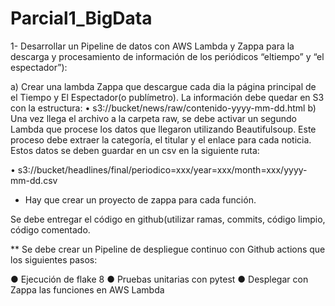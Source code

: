 # Parcial1_BigData

1- Desarrollar un Pipeline de datos con AWS Lambda y Zappa para la descarga y
procesamiento de información de los periódicos “eltiempo” y “el espectador”):

a) Crear una lambda Zappa que descargue cada dia la página principal de
el Tiempo y El Espectador(o publímetro).
La información debe quedar en S3 con la estructura:
• s3://bucket/news/raw/contenido-yyyy-mm-dd.html
b) Una vez llega el archivo a la carpeta raw, se debe activar un segundo Lambda que
procese los datos que llegaron utilizando Beautifulsoup. Este proceso debe extraer la
categoría, el titular y el enlace para cada noticia. Estos datos se deben guardar en un csv en
la siguiente ruta:

• s3://bucket/headlines/final/periodico=xxx/year=xxx/month=xxx/yyyy-mm-dd.csv
* Hay que crear un proyecto de zappa para cada función.
  
Se debe entregar el código en github(utilizar ramas, commits, código limpio, código
comentado.

** Se debe crear un Pipeline de despliegue continuo con Github actions que los
siguientes pasos:

● Ejecución de flake 8
● Pruebas unitarias con pytest
● Desplegar con Zappa las funciones en AWS Lambda
